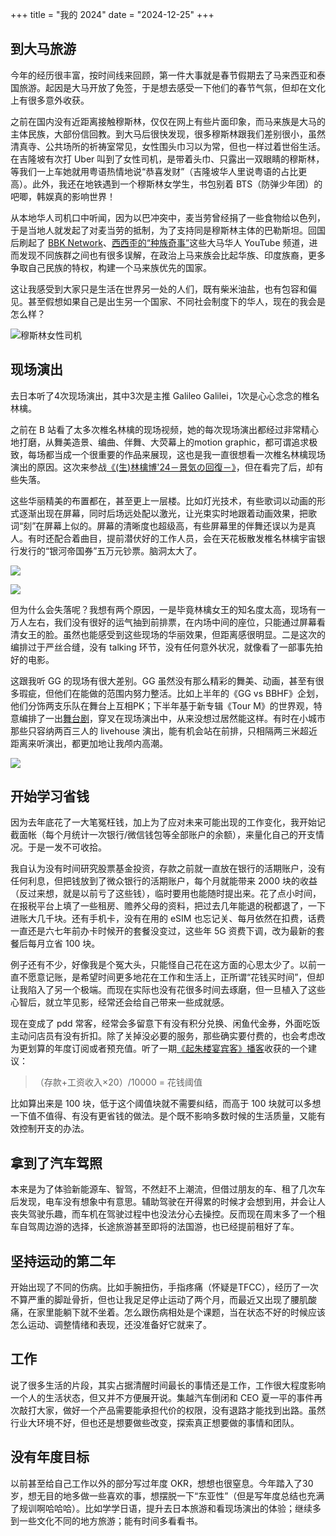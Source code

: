 +++
title = "我的 2024"
date = "2024-12-25"
+++

## 到大马旅游

今年的经历很丰富，按时间线来回顾，第一件大事就是春节假期去了马来西亚和泰国旅游。起因是大马开放了免签，于是想去感受一下他们的春节气氛，但却在文化上有很多意外收获。

之前在国内没有近距离接触穆斯林，仅仅在网上有些片面印象，而马来族是大马的主体民族，大部份信回教。到大马后很快发现，很多穆斯林跟我们差别很小，虽然清真寺、公共场所的祈祷室常见，女性围头巾习以为常，但也一样过着世俗生活。在吉隆坡有次打 Uber 叫到了女性司机，是带着头巾、只露出一双眼睛的穆斯林，等我们一上车她就用粤语热情地说“恭喜发财”（吉隆坡华人里说粤语的占比更高）。此外，我还在地铁遇到一个穆斯林女学生，书包别着 BTS（防弹少年团）的吧唧，韩娱真的影响世界！

从本地华人司机口中听闻，因为以巴冲突中，麦当劳曾经捐了一些食物给以色列，于是当地人就发起了对麦当劳的抵制，为了支持同是穆斯林主体的巴勒斯坦。回国后刷起了 [BBK Network](https://youtube.com/@bbknetwork)、[西西歪的“种族奇事”](https://youtube.com/@ccwhyao?si=Az5-aJI_FkClXUIx)这些大马华人 YouTube 频道，进而发现不同族群之间也有很多误解，在政治上马来族会比起华族、印度族裔，更多争取自己民族的特权，构建一个马来族优先的国家。

这让我感受到大家只是生活在世界另一处的人们，既有柴米油盐，也有包容和偏见。甚至假想如果自己是出生另一个国家、不同社会制度下的华人，现在的我会是怎么样？

![穆斯林女性司机](https://s21.ax1x.com/2024/12/25/pAjhAxg.md.jpg)


## 现场演出

去日本听了4次现场演出，其中3次是主推 Galileo Galilei，1次是心心念念的椎名林檎。

之前在 B 站看了太多次椎名林檎的现场视频，她的每次现场演出都经过非常精心地打磨，从舞美造景、编曲、伴舞、大荧幕上的motion graphic，都可谓追求极致，每场都当成一个很重要的作品来展现，这也是我一直很想看一次椎名林檎现场演出的原因。这次来参战[《(生)林檎博'24－景気の回復－》](https://natalie.mu/music/news/602196)，但在看完了后，却有些失落。

这些华丽精美的布置都在，甚至更上一层楼。比如灯光技术，有些歌词以动画的形式逐渐出现在屏幕，同时后场远处配以激光，让光束实时地跟着动画效果，把歌词“刻”在屏幕上似的。屏幕的清晰度也超级高，有些屏幕里的伴舞还误以为是真人。有时还配合着曲目，提前潜伏好的工作人员，会在天花板散发椎名林檎宇宙银行发行的“银河帝国券”五万元钞票。脑洞太大了。

![](https://ogre.natalie.mu/media/news/music/2024/1219/ota_241123_2691.jpg?impolicy=hq&imwidth=730&imdensity=1)

![](https://ogre.natalie.mu/media/news/music/2024/1219/ota_241123_0068.jpg)

但为什么会失落呢？我想有两个原因，一是毕竟林檎女王的知名度太高，现场有一万人左右，我们没有很好的运气抽到前排票，在内场中间的座位，只能通过屏幕看清女王的脸。虽然也能感受到这些现场的华丽效果，但距离感很明显。二是这次的编排过于严丝合缝，没有 talking 环节，没有任何意外状况，就像看了一部事先拍好的电影。

这跟我听 GG 的现场有很大差别。GG 虽然没有那么精彩的舞美、动画，甚至有很多瑕疵，但他们在能做的范围内努力整活。比如上半年的《GG vs BBHF》企划，他们分饰两支乐队在舞台上互相PK；下半年基于新专辑《Tour M》的世界观，特意编排了一出[舞台剧](https://natalie.mu/music/news/596959)，穿叉在现场演出中，从来没想过居然能这样。有时在小城市那些只容纳两百三人的 livehouse 演出，能有机会站在前排，只相隔两三米超近距离来听演出，都更加地让我颅内高潮。

![](https://ogre.natalie.mu/media/news/music/2024/1101/241025_gg_2985.jpg?impolicy=hq&imwidth=730&imdensity=1)

## 开始学习省钱

因为去年底花了一大笔冤枉钱，加上为了应对未来可能出现的工作变化，我开始记截面帐（每个月统计一次银行/微信钱包等全部账户的余额），来量化自己的开支情况。于是一发不可收拾。

我自认为没有时间研究股票基金投资，存款之前就一直放在银行的活期账户，没有任何利息，但把钱放到了微众银行的活期账户，每个月就能带来 2000 块的收益（反过来想，就是以前亏了这些钱），临时要用也能随时提出来。花了点小时间，在报税平台上填了一些租房、赡养父母的资料，把过去几年能退的税都退了，一下进账大几千块。还有手机卡，没有在用的 eSIM 也忘记关、每月依然在扣费，话费一直还是六七年前办卡时候开的套餐没变过，这些年 5G 资费下调，改为最新的套餐后每月立省 100 块。

例子还有不少，好像我是个冤大头，只能怪自己花在这方面的心思太少了。以前一直不愿意记账，是希望时间更多地花在工作和生活上，正所谓“花钱买时间”，但却让我陷入了另一个极端。而现在实际也没有花很多时间去琢磨，但一旦植入了这些心智后，就立竿见影，经常还会给自己带来一些成就感。

现在变成了 pdd 常客，经常会多留意下有没有积分兑换、闲鱼代金券，外面吃饭主动问店员有没有折扣。除了关掉没必要的服务，那些确实要付费的，也会考虑改为更划算的年度订阅或者预充值。听了一期[《起朱楼宴宾客》播客](https://www.xiaoyuzhoufm.com/episode/665348b8c59d1e5757cd71b5)收获的一个建议：

>（存款+工资收入×20）/10000 = 花钱阈值

比如算出来是 100 块，低于这个阈值块就不需要纠结，而高于 100 块就可以多想一下值不值得、有没有更省钱的做法。是个既不影响多数时候的生活质量，又能有效控制开支的办法。

## 拿到了汽车驾照

本来是为了体验新能源车、智驾，不然赶不上潮流，但借过朋友的车、租了几次车后发现，电车没有想象中有意思。辅助驾驶在开得累的时候才会想到用，并会让人丧失驾驶乐趣，而车机在驾驶过程中也没法分心去操控。反而现在周末多了一个租车自驾周边游的选择，长途旅游甚至即将的法国游，也已经提前租好了车。

## 坚持运动的第二年

开始出现了不同的伤病。比如手腕扭伤，手指疼痛（怀疑是TFCC），经历了一次不算严重的脚趾骨折，但也让我足足停止运动了两个月，而最近又出现了腰肌酸痛，在家里能躺下就不坐着。怎么跟伤病相处是个课题，当在状态不好的时候应该怎么运动、调整情绪和表现，还没准备好它就来了。

## 工作

说了很多生活的片段，其实占据清醒时间最长的事情还是工作，工作很大程度影响一个人的生活状态，但又并不方便展开说。集越汽车倒闭和 CEO 夏一平的事件再次敲打大家，做好一个产品需要能承担代价的权限，没有退路才能找到出路。虽然行业大环境不好，但也还是想要做些改变，探索真正想要做的事情和团队。

## 没有年度目标

以前甚至给自己工作以外的部分写过年度 OKR，想想也很窒息。今年踏入了30 岁，想无目的地多做一些喜欢的事，想摆脱一下“东亚性”（但是写年度总结也充满了规训啊哈哈哈）。比如学学日语，提升去日本旅游和看现场演出的体验；继续多到一些文化不同的地方旅游；能有时间多看看书。